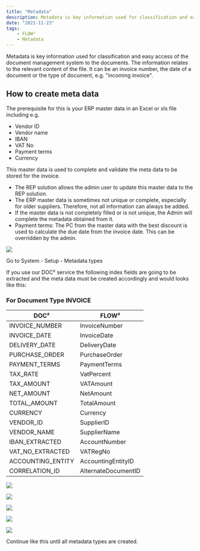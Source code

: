 ```yaml
---
title: "Metadata"
description: Metadata is key information used for classification and easy access of the document management system to the documents. The information relates to the relevant content of the file. It can be an invoice number, the date of a document or the type of document, e.g. "incoming invoice".
date: "2021-11-23"
tags: 
    - FLOW²
    - Metadata
---
```


Metadata is key information used for classification and easy access of the document management system to the documents. The information relates to the relevant content of the file. It can be an invoice number, the date of a document or the type of document, e.g. "incoming invoice".

## How to create meta data

The prerequisite for this is your ERP master data in an Excel or xls file including e.g.

- Vendor ID
- Vendor name
- IBAN
- VAT No
- Payment terms
- Currency

This master data is used to complete and validate the meta data to be stored for the invoice.

- The REP solution allows the admin user to update this master data to the REP solution.
- The ERP master data is sometimes not unique or complete, especially for older suppliers. Therefore, not all information can always be added.
- If the master data is not completely filled or is not unique, the Admin will complete the metadata obtained from it.
- Payment terms: The PC from the master data with the best discount is used to calculate the due date from the invoice date. This can be overridden by the admin.

![](/_images/doc2/FLOW2_System_Setup_Metadata-types-1024x572.png)

Go to System - Setup - Metadata types

If you use our DOC² service the following index fields are going to be extracted and the meta data must be created accordingly and would looks like this:

### For Document Type INVOICE

| DOC² | FLOW² |
| --- | --- |
| INVOICE\_NUMBER | InvoiceNumber |
| INVOICE\_DATE | InvoiceDate |
| DELIVERY\_DATE | DeliveryDate |
| PURCHASE\_ORDER | PurchaseOrder |
| PAYMENT\_TERMS | PaymentTerms |
| TAX\_RATE | VatPercent |
| TAX\_AMOUNT | VATAmount |
| NET\_AMOUNT | NetAmount |
| TOTAL\_AMOUNT | TotalAmount |
| CURRENCY | Currency |
| VENDOR\_ID | SupplierID |
| VENDOR\_NAME | SupplierName |
| IBAN\_EXTRACTED | AccountNumber |
| VAT\_NO\_EXTRACTED | VATRegNo |
| ACCOUNTING\_ENTITY | AccountingEntityID |
| CORRELATION\_ID | AlternateDocumentID |

![](/_images/doc2/FLOW2_Metadata-types_create-new-1024x583.png)

![](/_images/doc2/FLOW2_Create-Matadata-type-1024x592.png)

![](/_images/doc2/FLOW2_Create-next-Metadata-type-1024x570.png)

![](/_images/doc2/FLOW2_Create-Metadata-type-and-save-1024x480.png)

![](/_images/doc2/FLOW2_Metadata-type-created-successfully-1024x586.png)

Continue like this until all metadata types are created.
